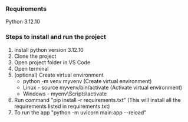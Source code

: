 ### Requirements
Python 3.12.10

### Steps to install and run the project
1. Install python version 3.12.10
2. Clone the project
3. Open project folder in VS Code
4. Open terminal
5. (optional) Create virtual environment
   - python -m venv myvenv (Create virtual environment)
   - Linux - source myvenv/bin/activate (Activate virtual environment)
   - Windows - myenv\Scripts\activate
6. Run command "pip install -r requirements.txt" (This will install all the requirements listed in requirements.txt)
7. To run the app "python -m uvicorn main:app --reload"
